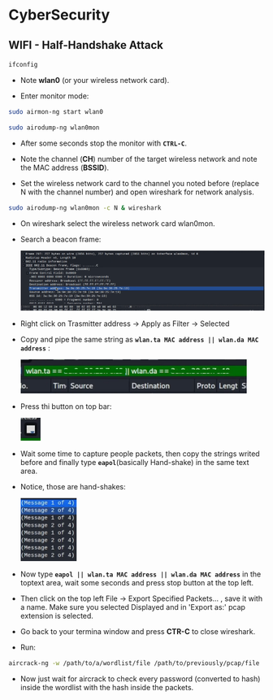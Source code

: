 # CyberSecurity
 
## WIFI - Half-Handshake Attack 

```bash
ifconfig
``` 

-   Note **wlan0** (or your wireless network card).

-   Enter monitor mode:
```bash
sudo airmon-ng start wlan0
```

```bash
sudo airodump-ng wlan0mon
```

-   After some seconds stop the monitor with **`CTRL-C`**.

-   Note the channel (**CH**) number of the target wireless network and note the MAC address (**BSSID**).

-   Set the wireless network card to the channel you noted before (replace N with the channel number) and open wireshark for network analysis.
```bash
sudo airodump-ng wlan0mon -c N & wireshark
```

-   On wireshark select the wireless network card wlan0mon.

-   Search a beacon frame:

    ![A hha 1](./Resources/WIFI/Half-Handshake%20Attack/beacon_frame_1.png)

-   Right click on Trasmitter address -> Apply as Filter -> Selected

-   Copy and pipe the same string as **`wlan.ta MAC address || wlan.da MAC address`** :

    ![A hha 2](./Resources/WIFI/Half-Handshake%20Attack/beacon_frame_2.png)

-   Press thi button on top bar:

    ![A hha 3](./Resources/WIFI/Half-Handshake%20Attack/beacon_frame_3.png)

-   Wait some time to capture people packets, then copy the strings writed before and finally type **`eapol`**(basically Hand-shake) in the same text area.

- Notice, those are hand-shakes:

    ![A hha 4](./Resources/WIFI/Half-Handshake%20Attack/beacon_frame_4.png)

- Now type **`eapol || wlan.ta MAC address || wlan.da MAC address`** in the toptext area, wait some seconds and press stop button at the top left.

-   Then click on the top left File -> Export Specified Packets... , save it with a name. Make sure you selected Displayed and in 'Export as:' pcap extension is selected.

-   Go back to your termina window and press **CTR-C** to close wireshark.

-   Run:
```bash
aircrack-ng -w /path/to/a/wordlist/file /path/to/previously/pcap/file
```

-   Now just wait for aircrack to check every password (converted to hash) inside the wordlist with the hash inside the packets.